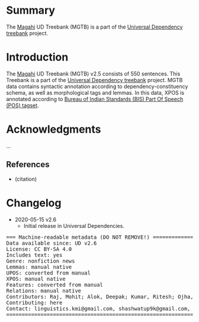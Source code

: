 # Summary

The [Magahi](https://en.wikipedia.org/wiki/Magahi_language) UD Treebank (MGTB) is a part of the [Universal Dependency treebank](http://universaldependencies.org/) project.


# Introduction
The [Magahi](https://en.wikipedia.org/wiki/Magahi_language) UD Treebank (MGTB) v2.5 consists of 550 sentences. This Treebank is a part of the [Universal Dependency treebank](http://universaldependencies.org/) project. MGTB data contains syntactic annotation according to dependency-constituency schema, as well as morphological tags and lemmas. In this data, XPOS is annotated  according to [Bureau of Indian Standards (BIS) Part Of Speech (POS) tagset](http://tdil-dc.in/tdildcMain/articles/134692Draft%20POS%20Tag%20standard.pdf).


# Acknowledgments

...

## References

* (citation)


# Changelog

* 2020-05-15 v2.6
  * Initial release in Universal Dependencies.


<pre>
=== Machine-readable metadata (DO NOT REMOVE!) ================================
Data available since: UD v2.6
License: CC BY-SA 4.0
Includes text: yes
Genre: nonfiction news
Lemmas: manual native
UPOS: converted from manual
XPOS: manual native
Features: converted from manual
Relations: manual native
Contributors: Raj, Mohit; Alok, Deepak; Kumar, Ritesh; Ojha, Atul Kr.; Zeman, Daniel
Contributing: here
Contact: linguistics.kmi@gmail.com, shashwatup9k@gmail.com, zeman@ufal.mff.cuni.cz
===============================================================================
</pre>
